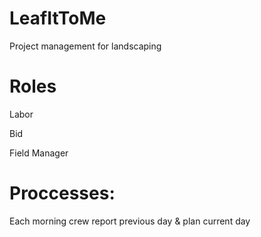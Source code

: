 # LeafItToMe
Project management for landscaping

# Roles
Labor

Bid

Field Manager

# Proccesses:
Each morning crew report previous day & plan current day

